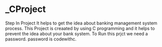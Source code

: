 # _CProject
Step In Project
It helps to get the idea about banking management system process. This Project is creaated by using C programming and it helps to prevent the idea about your bank system.
To Run this prjct we need a password.
password is codewithc.
